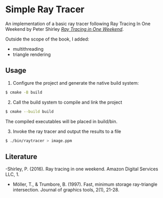 

# Simple Ray Tracer

An implementation of a basic ray tracer following Ray Tracing In One Weekend by Peter Shirley [_Ray Tracing in One Weekend_](https://raytracing.github.io/books/RayTracingInOneWeekend.html).

Outside the scope of the book, I added:
- multithreading
- triangle rendering

## Usage

1. Configure the project and generate the native build system:
```bash
$ cmake -B build
```

2. Call the build system to compile and link the project
```bash
$ cmake --build build
```
The compiled executables will be placed in build/bin.

3. Invoke the ray tracer and output the results to a file
```bash
$ ./bin/raytracer > image.ppm
```

## Literature
-Shirley, P. (2016). Ray tracing in one weekend. Amazon Digital Services LLC, 1.
- Möller, T., & Trumbore, B. (1997). Fast, minimum storage ray-triangle intersection. Journal of graphics tools, 2(1), 21-28.